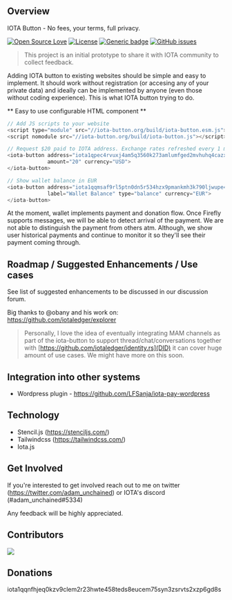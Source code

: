 ## Overview
IOTA Button - No fees, your terms, full privacy.

[![Open Source Love](https://firstcontributions.github.io/open-source-badges/badges/open-source-v1/open-source.svg)](https://github.com/firstcontributions/open-source-badges)
[![License](https://img.shields.io/badge/License-Apache%202.0-blue.svg)](https://opensource.org/licenses/Apache-2.0)
[![Generic badge](https://img.shields.io/badge/STATUS-PROTOTYPE-blue.svg)](https://shields.io/)
[![GitHub issues](https://img.shields.io/github/issues/iota-button/iota-button.svg)](https://GitHub.com/iota-button/iota-button/issues/)

> This project is an initial prototype to share it with IOTA community to collect feedback.

Adding IOTA button to existing websites should be simple and easy to implement. It should work without registration (or accesing any of your private data) and ideally can be implemented by anyone (even those without coding experience). This is what IOTA button trying to do. 

** Easy to use configurable HTML component **

```javascript
// Add JS scripts to your website
<script type="module" src="//iota-button.org/build/iota-button.esm.js"></script>
<script nomodule src="//iota-button.org/build/iota-button.js"></script> 
```

```javascript
// Request $20 paid to IOTA address. Exchange rates refreshed every 1 minute.
<iota-button address="iota1qpec4rvuxj4am5q3560k273amlumfged2mvhuhq4cazxjr6lvqxguye5wjh" 
             amount="20" currency="USD">
</iota-button>
```

```javascript
// Show wallet balance in EUR
<iota-button address="iota1qqmsaf9rl5ptn0dn5r534hzx9pmankmh3k790ljwupe44aacgdzjcjkawel" 
             label="Wallet Balance" type="balance" currency="EUR">
</iota-button> 
```

At the moment, wallet implements payment and donation flow. Once Firefly supports messages, we will be able to detect arrival of the payment. We are not able to distinguish the payment from others atm. Although, we show user historical payments and continue to monitor it so they'll see their payment coming through. 

## Roadmap / Suggested Enhancements / Use cases

See list of suggested enhancements to be discussed in our discussion forum.

Big thanks to @obany and his work on: https://github.com/iotaledger/explorer

> Personally, I love the idea of eventually integrating MAM channels as part of the iota-button to support thread/chat/conversations together with [https://github.com/iotaledger/identity.rs](DID) it can cover huge amount of use cases. We might have more on this soon.

## Integration into other systems
* Wordpress plugin - https://github.com/LFSanja/iota-pay-wordpress

## Technology

* Stencil.js (https://stenciljs.com/)
* Tailwindcss (https://tailwindcss.com/)
* Iota.js

## Get Involved

If you're interested to get involved reach out to me on twitter (https://twitter.com/adam_unchained) or IOTA's discord (#adam_unchained#5334)

Any feedback will be highly appreciated.

## Contributors
<a href="https://github.com/iota-button/iota-button/graphs/contributors">
  <img src="https://contrib.rocks/image?repo=iota-button/iota-button" />
</a>

## Donations

iota1qqnfhjeq0kzv9clem2r23hwte458teds8eucem75syn3zsrvts2xzp6gd8s
